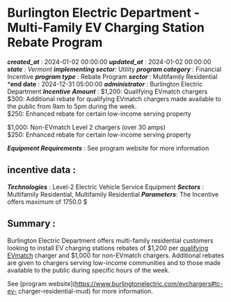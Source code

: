 # Burlington Electric Department - Multi-Family EV Charging Station Rebate Program 
 ***created_at*** : 2024-01-02 00:00:00 
 ***updated_at*** : 2024-01-02 00:00:00 
 ***state** : Vermont 
 **implementing sector***: Utility 
 ***program category*** : Financial Incentive 
 ***program type*** : Rebate Program 
 ***sector*** : Multifamily Residential 
 ***end date** : 2024-12-31 05:00:00 
 ***administrator*** : Burlington Electric Department 
 ***Incentive Amount*** : $1,200: Qualifying EVmatch chargers  
$300: Additional rebate for qualifying EVmatch chargers made available to the
public from 9am to 5pm during the week.  
$250: Enhanced rebate for certain low-income serving property  
  
$1,000: Non-EVmatch Level 2 chargers (over 30 amps)  
$250: Enhanced rebate for certain low-income serving property

 
 ***Equipment Requirements*** : See program website for more information

 
 ## incentive data : 
 ***Technologies*** : Level-2 Electric Vehicle Service Equipment 
 ***Sectors*** : Multifamily Residential, Multifamily Residential 
 ***Parameters***: The Incentive offers maximum of 1750.0 $ 
 
 ## Summary : 
 Burlington Electric Department offers multi-family residential customers
looking to install EV charging stations rebates of $1,200 per [qualifying
EVmatch](https://shop.evmatch.com/) charger and $1,000 for non-EVmatch
chargers. Additional rebates are given to chargers serving low-income
communities and to those made available to the public during specific hours of
the week.

See [program website](https://www.burlingtonelectric.com/evchargers#tc-ev-
charger-residential-mud) for more information.

 
 